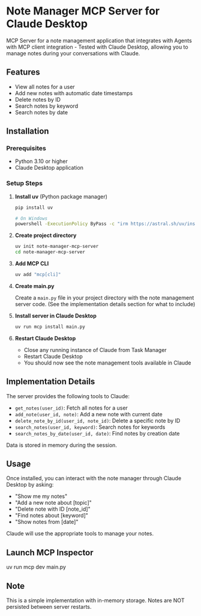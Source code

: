 # Note Manager MCP Server for Claude Desktop

 MCP Server for a  note management application that integrates with Agents with MCP client integration - Tested with Claude Desktop, allowing you to manage notes during your conversations with Claude.

## Features

- View all notes for a user
- Add new notes with automatic date timestamps
- Delete notes by ID
- Search notes by keyword
- Search notes by date

## Installation

### Prerequisites

- Python 3.10 or higher
- Claude Desktop application

### Setup Steps

1. **Install uv** (Python package manager)
   ```bash
   pip install uv
   
   # On Windows
   powershell -ExecutionPolicy ByPass -c "irm https://astral.sh/uv/install.ps1 | iex"
   ```

2. **Create project directory**
   ```bash
   uv init note-manager-mcp-server
   cd note-manager-mcp-server
   ```

3. **Add MCP CLI**
   ```bash
   uv add "mcp[cli]"
   ```

4. **Create main.py**
   
   Create a `main.py` file in your project directory with the note management server code. (See the implementation details section for what to include)

5. **Install server in Claude Desktop**
   ```bash
   uv run mcp install main.py
   ```

6. **Restart Claude Desktop**
   - Close any running instance of Claude from Task Manager
   - Restart Claude Desktop
   - You should now see the note management tools available in Claude

## Implementation Details

The server provides the following tools to Claude:

- `get_notes(user_id)`: Fetch all notes for a user
- `add_note(user_id, note)`: Add a new note with current date
- `delete_note_by_id(user_id, note_id)`: Delete a specific note by ID
- `search_notes(user_id, keyword)`: Search notes for keywords
- `search_notes_by_date(user_id, date)`: Find notes by creation date

Data is stored in memory during the session.

## Usage

Once installed, you can interact with the note manager through Claude Desktop by asking:

- "Show me my notes"
- "Add a new note about [topic]"
- "Delete note with ID [note_id]"
- "Find notes about [keyword]"
- "Show notes from [date]"

Claude will use the appropriate tools to manage your notes.
## Launch MCP Inspector 
 uv run mcp dev main.py

## Note

This is a simple implementation with in-memory storage. Notes are NOT persisted between server restarts.